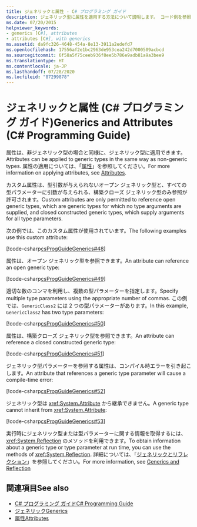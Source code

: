 ```yaml
---
title: ジェネリックと属性 - C# プログラミング ガイド
description: ジェネリック型に属性を適用する方法について説明します。 コード例を参照し、使用可能なその他のリソースを確認してください。
ms.date: 07/20/2015
helpviewer_keywords:
- generics [C#], attributes
- attributes [C#], with generics
ms.assetid: da9fc326-4648-454a-8e13-3911a2edefd7
ms.openlocfilehash: 17556af2e1bc2963de953cea242d7000509acbcd
ms.sourcegitcommit: 6f58a5f75ceeb936f8ee5b786e9adb81a9a3bee9
ms.translationtype: HT
ms.contentlocale: ja-JP
ms.lasthandoff: 07/28/2020
ms.locfileid: "87299878"
---
```

# <a name="generics-and-attributes-c-programming-guide"></a><span data-ttu-id="c3a08-104">ジェネリックと属性 (C# プログラミング ガイド)</span><span class="sxs-lookup"><span data-stu-id="c3a08-104">Generics and Attributes (C# Programming Guide)</span></span>
<span data-ttu-id="c3a08-105">属性は、非ジェネリック型の場合と同様に、ジェネリック型に適用できます。</span><span class="sxs-lookup"><span data-stu-id="c3a08-105">Attributes can be applied to generic types in the same way as non-generic types.</span></span> <span data-ttu-id="c3a08-106">属性の適用については、「[属性](../concepts/attributes/index.md)」を参照してください。</span><span class="sxs-lookup"><span data-stu-id="c3a08-106">For more information on applying attributes, see [Attributes](../concepts/attributes/index.md).</span></span>  
  
 <span data-ttu-id="c3a08-107">カスタム属性は、型引数が与えられないオープン ジェネリック型と、すべての型パラメーターに引数が与えられる、構築クローズ ジェネリック型のみ参照が許可されます。</span><span class="sxs-lookup"><span data-stu-id="c3a08-107">Custom attributes are only permitted to reference open generic types, which are generic types for which no type arguments are supplied, and closed constructed generic types, which supply arguments for all type parameters.</span></span>  
  
 <span data-ttu-id="c3a08-108">次の例では、このカスタム属性が使用されています。</span><span class="sxs-lookup"><span data-stu-id="c3a08-108">The following examples use this custom attribute:</span></span>  
  
 [!code-csharp[csProgGuideGenerics#48](~/samples/snippets/csharp/VS_Snippets_VBCSharp/csProgGuideGenerics/CS/Generics.cs#48)]  
  
 <span data-ttu-id="c3a08-109">属性は、オープン ジェネリック型を参照できます。</span><span class="sxs-lookup"><span data-stu-id="c3a08-109">An attribute can reference an open generic type:</span></span>  
  
 [!code-csharp[csProgGuideGenerics#49](~/samples/snippets/csharp/VS_Snippets_VBCSharp/csProgGuideGenerics/CS/Generics.cs#49)]  
  
 <span data-ttu-id="c3a08-110">適切な数のコンマを利用し、複数の型パラメーターを指定します。</span><span class="sxs-lookup"><span data-stu-id="c3a08-110">Specify multiple type parameters using the appropriate number of commas.</span></span> <span data-ttu-id="c3a08-111">この例では、`GenericClass2` には 2 つの型パラメーターがあります。</span><span class="sxs-lookup"><span data-stu-id="c3a08-111">In this example, `GenericClass2` has two type parameters:</span></span>  
  
 [!code-csharp[csProgGuideGenerics#50](~/samples/snippets/csharp/VS_Snippets_VBCSharp/csProgGuideGenerics/CS/Generics.cs#50)]  
  
 <span data-ttu-id="c3a08-112">属性は、構築クローズ ジェネリック型を参照できます。</span><span class="sxs-lookup"><span data-stu-id="c3a08-112">An attribute can reference a closed constructed generic type:</span></span>  
  
 [!code-csharp[csProgGuideGenerics#51](~/samples/snippets/csharp/VS_Snippets_VBCSharp/csProgGuideGenerics/CS/Generics.cs#51)]  
  
 <span data-ttu-id="c3a08-113">ジェネリック型パラメーターを参照する属性は、コンパイル時エラーを引き起こします。</span><span class="sxs-lookup"><span data-stu-id="c3a08-113">An attribute that references a generic type parameter will cause a compile-time error:</span></span>  
  
 [!code-csharp[csProgGuideGenerics#52](~/samples/snippets/csharp/VS_Snippets_VBCSharp/csProgGuideGenerics/CS/Generics.cs#52)]  
  
 <span data-ttu-id="c3a08-114">ジェネリック型は <xref:System.Attribute> から継承できません。</span><span class="sxs-lookup"><span data-stu-id="c3a08-114">A generic type cannot inherit from <xref:System.Attribute>:</span></span>  
  
 [!code-csharp[csProgGuideGenerics#53](~/samples/snippets/csharp/VS_Snippets_VBCSharp/csProgGuideGenerics/CS/Generics.cs#53)]  
  
 <span data-ttu-id="c3a08-115">実行時にジェネリック型または型パラメーターに関する情報を取得するには、<xref:System.Reflection> のメソッドを利用できます。</span><span class="sxs-lookup"><span data-stu-id="c3a08-115">To obtain information about a generic type or type parameter at run time, you can use the methods of <xref:System.Reflection>.</span></span> <span data-ttu-id="c3a08-116">詳細については、「[ジェネリックとリフレクション](./generics-and-reflection.md)」を参照してください。</span><span class="sxs-lookup"><span data-stu-id="c3a08-116">For more information, see [Generics and Reflection](./generics-and-reflection.md)</span></span>  
  
## <a name="see-also"></a><span data-ttu-id="c3a08-117">関連項目</span><span class="sxs-lookup"><span data-stu-id="c3a08-117">See also</span></span>

- [<span data-ttu-id="c3a08-118">C# プログラミング ガイド</span><span class="sxs-lookup"><span data-stu-id="c3a08-118">C# Programming Guide</span></span>](../index.md)
- [<span data-ttu-id="c3a08-119">ジェネリック</span><span class="sxs-lookup"><span data-stu-id="c3a08-119">Generics</span></span>](./index.md)
- [<span data-ttu-id="c3a08-120">属性</span><span class="sxs-lookup"><span data-stu-id="c3a08-120">Attributes</span></span>](../../../standard/attributes/index.md)

